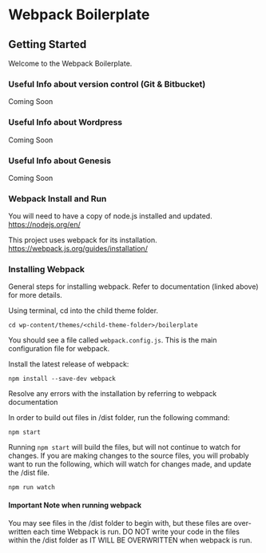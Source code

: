 # Webpack Boilerplate


## Getting Started

Welcome to the Webpack Boilerplate. 

### Useful Info about version control (Git & Bitbucket)

Coming Soon

### Useful Info about Wordpress

Coming Soon

### Useful Info about Genesis

Coming Soon

### Webpack Install and Run

You will need to have a copy of node.js installed and updated.
https://nodejs.org/en/

This project uses webpack for its installation. 
https://webpack.js.org/guides/installation/

### Installing Webpack

General steps for installing webpack. Refer to documentation (linked above) for more details.

Using terminal, cd into the child theme folder. 

```
cd wp-content/themes/<child-theme-folder>/boilerplate
```

You should see a file called ```webpack.config.js```. This is the main configuration file for webpack. 

Install the latest release of webpack:

```
npm install --save-dev webpack
```

Resolve any errors with the installation by referring to webpack documentation

In order to build out files in /dist folder, run the following command:

```
npm start
```

Running ```npm start``` will build the files, but will not continue to watch for changes. If you are making changes to the source files, you will probably want to run the following, which will watch for  changes made, and update the /dist file.

```
npm run watch
```

#### Important Note when running webpack
You may see files in the /dist folder to begin with, but these files are over-written each time Webpack is run. DO NOT write your code in the files within the /dist folder as IT WILL BE OVERWRITTEN when webpack is run. 



